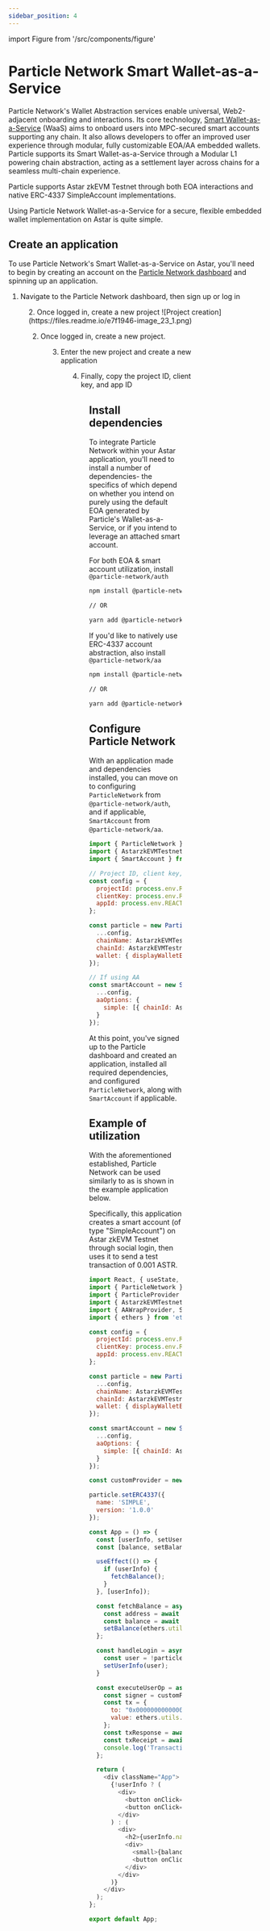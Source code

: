 ```yaml
---
sidebar_position: 4
---
```


import Figure from '/src/components/figure'

# Particle Network Smart Wallet-as-a-Service

Particle Network's Wallet Abstraction services enable universal, Web2-adjacent onboarding and interactions. Its core technology, [Smart Wallet-as-a-Service](https://blog.particle.network/announcing-our-smart-wallet-as-a-service-modular-stack-upgrading-waas-with-erc-4337) (WaaS) aims to onboard users into MPC-secured smart accounts supporting any chain. It also allows developers to offer an improved user experience through modular, fully customizable EOA/AA embedded wallets. Particle supports its Smart Wallet-as-a-Service through a Modular L1 powering chain abstraction, acting as a settlement layer across chains for a seamless multi-chain experience.

Particle supports Astar zkEVM Testnet through both EOA interactions and native ERC-4337 SimpleAccount implementations.
  
Using Particle Network Wallet-as-a-Service for a secure, flexible embedded wallet implementation on Astar is quite simple.

## Create an application

To use Particle Network's Smart Wallet-as-a-Service on Astar, you'll need to begin by creating an account on the [Particle Network dashboard](https://dashboard.particle.network) and spinning up an application.

1. Navigate to the Particle Network dashboard, then sign up or log in

<Figure caption="Dashboard login" src={require('/docs/build/zkEVM/integrations/account-abstraction/img/22_1.png').default} width="100%" />
2. Once logged in, create a new project
![Project creation](https://files.readme.io/e7f1946-image_23_1.png)

2. Once logged in, create a new project.

<Figure caption="Project creation" src={require('/docs/build/zkEVM/integrations/account-abstraction/img/23_1.png').default} width="100%" />

3. Enter the new project and create a new application

<Figure caption="Application creation" src={require('/docs/build/zkEVM/integrations/account-abstraction/img/22_1.png').default} width="100%" />

4. Finally, copy the project ID, client key, and app ID

<Figure caption="Application dashboard" src={require('/docs/build/zkEVM/integrations/account-abstraction/img/24_1.png').default} width="100%" />

## Install dependencies

To integrate Particle Network within your Astar application, you'll need to install a number of dependencies- the specifics of which depend on whether you intend on purely using the default EOA generated by Particle's Wallet-as-a-Service, or if you intend to leverage an attached smart account.

For both EOA & smart account utilization, install `@particle-network/auth`

```bash
npm install @particle-network/auth

// OR

yarn add @particle-network/auth
```

If you'd like to natively use ERC-4337 account abstraction, also install `@particle-network/aa`

```bash
npm install @particle-network/aa

// OR

yarn add @particle-network/aa
```

## Configure Particle Network

With an application made and dependencies installed, you can move on to configuring `ParticleNetwork` from `@particle-network/auth`, and if applicable, `SmartAccount` from `@particle-network/aa`.

```js
import { ParticleNetwork } from '@particle-network/auth';
import { AstarzkEVMTestnet } from '@particle-network/chains';
import { SmartAccount } from '@particle-network/aa';

// Project ID, client key, and app ID from https://dashboard.particle.network
const config = {
  projectId: process.env.REACT_APP_PROJECT_ID,
  clientKey: process.env.REACT_APP_CLIENT_KEY,
  appId: process.env.REACT_APP_APP_ID,
};

const particle = new ParticleNetwork({
  ...config,
  chainName: AstarzkEVMTestnet.name,
  chainId: AstarzkEVMTestnet.id,
  wallet: { displayWalletEntry: true }
});

// If using AA
const smartAccount = new SmartAccount(new ParticleProvider(particle.auth), {
  ...config,
  aaOptions: {
    simple: [{ chainId: AstarzkEVMTestnet.id, version: '1.0.0' }]
  }
});
```
At this point, you've signed up to the Particle dashboard and created an application, installed all required dependencies, and configured `ParticleNetwork`, along with `SmartAccount` if applicable.

## Example of utilization

With the aforementioned established, Particle Network can be used similarly to as is shown in the example application below.

Specifically, this application creates a smart account (of type "SimpleAccount") on Astar zkEVM Testnet through social login, then uses it to send a test transaction of 0.001 ASTR.

```js
import React, { useState, useEffect } from 'react';
import { ParticleNetwork } from '@particle-network/auth';
import { ParticleProvider } from '@particle-network/provider';
import { AstarzkEVMTestnet } from '@particle-network/chains';
import { AAWrapProvider, SmartAccount } from '@particle-network/aa';
import { ethers } from 'ethers';

const config = {
  projectId: process.env.REACT_APP_PROJECT_ID,
  clientKey: process.env.REACT_APP_CLIENT_KEY,
  appId: process.env.REACT_APP_APP_ID,
};

const particle = new ParticleNetwork({
  ...config,
  chainName: AstarzkEVMTestnet.name,
  chainId: AstarzkEVMTestnet.id,
  wallet: { displayWalletEntry: true }
});

const smartAccount = new SmartAccount(new ParticleProvider(particle.auth), {
  ...config,
  aaOptions: {
    simple: [{ chainId: AstarzkEVMTestnet.id, version: '1.0.0' }]
  }
});

const customProvider = new ethers.providers.Web3Provider(new AAWrapProvider(smartAccount), "any");

particle.setERC4337({
  name: 'SIMPLE',
  version: '1.0.0'
});

const App = () => {
  const [userInfo, setUserInfo] = useState(null);
  const [balance, setBalance] = useState(null);

  useEffect(() => {
    if (userInfo) {
      fetchBalance();
    }
  }, [userInfo]);

  const fetchBalance = async () => {
    const address = await smartAccount.getAddress();
    const balance = await customProvider.getBalance(address);
    setBalance(ethers.utils.formatEther(balance));
  };

  const handleLogin = async (preferredAuthType) => {
    const user = !particle.auth.isLogin() ? await particle.auth.login({preferredAuthType}) : particle.auth.getUserInfo();
    setUserInfo(user);
  }

  const executeUserOp = async () => {
    const signer = customProvider.getSigner();
    const tx = {
      to: "0x000000000000000000000000000000000000dEaD",
      value: ethers.utils.parseEther("0.001"),
    };
    const txResponse = await signer.sendTransaction(tx);
    const txReceipt = await txResponse.wait();
    console.log('Transaction hash:', txReceipt.transactionHash);
  };

  return (
    <div className="App">
      {!userInfo ? (
        <div>
          <button onClick={() => handleLogin('google')}>Sign in with Google</button>
          <button onClick={() => handleLogin('twitter')}>Sign in with Twitter</button>
        </div>
      ) : (
        <div>
          <h2>{userInfo.name}</h2>
          <div>
            <small>{balance} ASTR</small>
            <button onClick={executeUserOp}>Execute User Operation</button>
          </div>
        </div>
      )}
    </div>
  );
};

export default App;
```
